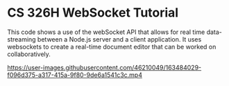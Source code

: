 # CS 326H WebSocket Tutorial

This code shows a use of the webSocket API that allows for real time data-streaming between a Node.js server and a client application. It uses websockets to create a real-time document editor that can be worked on collaboratively.



https://user-images.githubusercontent.com/46210049/163484029-f096d375-a317-415a-9f80-9de6a1541c3c.mp4

